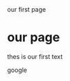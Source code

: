 <html>
  <head>
    <litle>our first page</litle>
  </head>
  <body>
    <h1>our page</h1>
<p>thes is our first text</p>
<a href-"http://www.google.com">google</a>
  </body>
</html>

